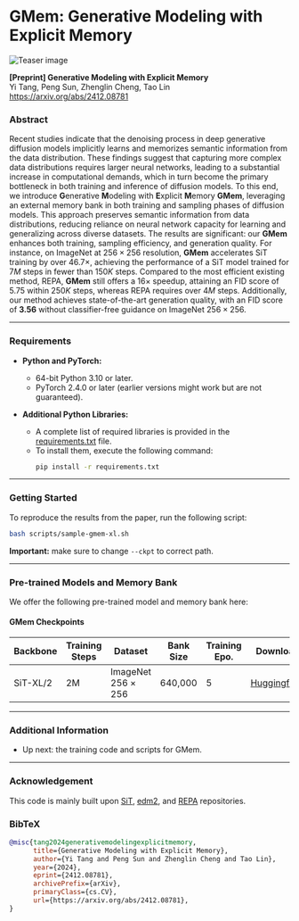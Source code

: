 # GMem: Generative Modeling with Explicit Memory

![Teaser image](./docs/selected_pics.png)

**[Preprint] Generative Modeling with Explicit Memory** <br>
Yi Tang, Peng Sun, Zhenglin Cheng, Tao Lin <br>
https://arxiv.org/abs/2412.08781<br>


### Abstract
  Recent studies indicate that the denoising process in deep generative diffusion models implicitly learns and memorizes semantic information from the data distribution. These findings suggest that capturing more complex data distributions requires larger neural networks, leading to a substantial increase in computational demands, which in turn become the primary bottleneck in both training and inference of diffusion models.
  To this end, we introduce **G**enerative **M**odeling with **E**xplicit **M**emory **GMem**, leveraging an external memory bank in both training and sampling phases of diffusion models. This approach preserves semantic information from data distributions, reducing reliance on neural network capacity for learning and generalizing across diverse datasets. The results are significant: our **GMem** enhances both training, sampling efficiency, and generation quality. For instance, on ImageNet at $256 \times 256$ resolution, **GMem** accelerates SiT training by over $46.7\times$, achieving the performance of a SiT model trained for $7 M$ steps in fewer than $150K$ steps. Compared to the most efficient existing method, REPA, **GMem** still offers a $16\times$ speedup, attaining an FID score of 5.75 within $250K$ steps, whereas REPA requires over $4M$ steps. Additionally, our method achieves state-of-the-art generation quality, with an FID score of **3.56** without classifier-free guidance on ImageNet $256\times256$.

---


### Requirements

- **Python and PyTorch:**
  - 64-bit Python 3.10 or later.
  - PyTorch 2.4.0 or later (earlier versions might work but are not guaranteed).

- **Additional Python Libraries:**
  - A complete list of required libraries is provided in the [requirements.txt](./requirements.txt) file.
  - To install them, execute the following command:
    ```bash
    pip install -r requirements.txt
    ```

---

### Getting Started

To reproduce the results from the paper, run the following script:

```bash
bash scripts/sample-gmem-xl.sh
```

**Important:** make sure to change `--ckpt` to correct path.

---

### Pre-trained Models and Memory Bank

We offer the following pre-trained model and memory bank here:

#### GMem Checkpoints
|    Backbone    | Training Steps | Dataset                   | Bank Size | Training Epo. | Download |
|----------------|----------------|---------------------------|-----------|---------------|----------|
| SiT-XL/2       | 2M             | ImageNet $256\times 256$  | 640,000   | 5             | [Huggingface](https://huggingface.co/Tangentone/GMem) |

---

### Additional Information

- Up next: the training code and scripts for GMem.

---

### Acknowledgement

This code is mainly built upon [SiT](https://github.com/willisma/SiT), [edm2](https://github.com/NVlabs/edm2), and [REPA](https://github.com/sihyun-yu/REPA) repositories.


### BibTeX

```bibtex
@misc{tang2024generativemodelingexplicitmemory,
      title={Generative Modeling with Explicit Memory}, 
      author={Yi Tang and Peng Sun and Zhenglin Cheng and Tao Lin},
      year={2024},
      eprint={2412.08781},
      archivePrefix={arXiv},
      primaryClass={cs.CV},
      url={https://arxiv.org/abs/2412.08781}, 
}
```

